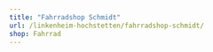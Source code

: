 ```yaml
---
title: "Fahrradshop Schmidt"
url: /linkenheim-hochstetten/fahrradshop-schmidt/
shop: Fahrrad
---
```

